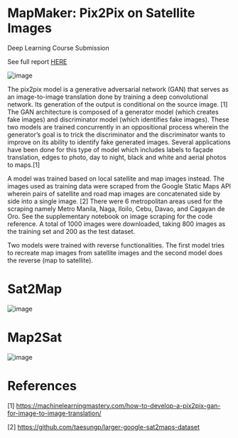 # MapMaker: Pix2Pix on Satellite Images

Deep Learning Course Submission

See full report [HERE]()

![image](https://user-images.githubusercontent.com/71246479/188299984-173288d6-a416-47a0-804a-da9ceb2409d9.png)

The pix2pix model is a generative adversarial network (GAN) that serves as an image-to-image translation done by training a deep convolutional network. Its generation of the output is conditional on the source image. [1] The GAN architecture is composed of a generator model (which creates fake images) and discriminator model (which identifies fake images). These two models are trained concurrently in an oppositional process wherein the generator’s goal is to trick the discriminator and the discriminator wants to improve on its ability to identify fake generated images. Several applications have been done for this type of model which includes labels to façade translation, edges to photo, day to night, black and white and aerial photos to maps.[1]

A model was trained based on local satellite and map images instead. The images used as training data were scraped from the Google Static Maps API wherein pairs of satellite and road map images are concatenated side by side into a single image. [2] There were 6 metropolitan areas used for the scraping namely Metro Manila, Naga, Iloilo, Cebu, Davao, and Cagayan de Oro. See the supplementary notebook on image scraping for the code reference. A total of 1000 images were downloaded, taking 800 images as the training set and 200 as the test dataset.

Two models were trained with reverse functionalities. The first model tries to recreate map images from satellite images and the second model does the reverse (map to satellite).

# Sat2Map

![image](https://user-images.githubusercontent.com/71246479/188299980-9c60f77e-2053-4a82-b0bc-aebd3cc631ae.png)

# Map2Sat

![image](https://user-images.githubusercontent.com/71246479/188299964-f8346cdd-3f5a-45a2-80ef-c346d9e772a6.png)

# References

[1] https://machinelearningmastery.com/how-to-develop-a-pix2pix-gan-for-image-to-image-translation/

[2] https://github.com/taesungp/larger-google-sat2maps-dataset
